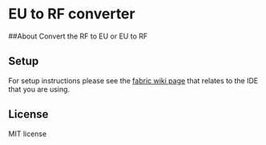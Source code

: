 # EU to RF converter

##About
Convert the RF to EU or EU to RF

## Setup

For setup instructions please see the [fabric wiki page](https://fabricmc.net/wiki/tutorial:setup) that relates to the IDE that you are using.

## License

MIT license
